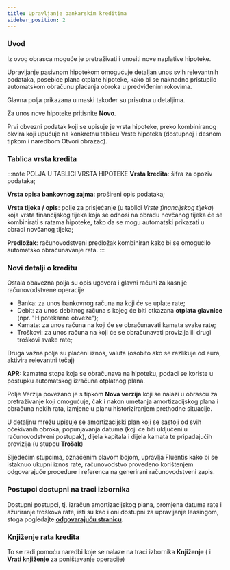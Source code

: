 ```yaml
---
title: Upravljanje bankarskim kreditima
sidebar_position: 2
---
```


### Uvod

Iz ovog obrasca moguće je pretraživati i unositi nove naplative hipoteke.

Upravljanje pasivnom hipotekom omogućuje detaljan unos svih relevantnih podataka, posebice plana otplate hipoteke, kako bi se naknadno pristupilo automatskom obračunu plaćanja obroka u predviđenim rokovima.

Glavna polja prikazana u maski također su prisutna u detaljima.

Za unos nove hipoteke pritisnite **Novo**.

Prvi obvezni podatak koji se upisuje je vrsta hipoteke, preko kombiniranog okvira koji upućuje na konkretnu tablicu Vrste hipoteka (dostupnoj i desnom tipkom i naredbom Otvori obrazac).

### Tablica vrsta kredita

:::note POLJA U TABLICI VRSTA HIPOTEKE
**Vrsta kredita**: šifra za opoziv podataka;

**Vrsta opisa bankovnog zajma**: prošireni opis podataka;

**Vrsta tijeka / opis**: polje za prisjećanje (u tablici *Vrste financijskog tijeka*) koja vrsta financijskog tijeka koja se odnosi na obradu novčanog tijeka će se kombinirati s ratama hipoteke, tako da se mogu automatski prikazati u obradi novčanog tijeka; 

**Predložak**: računovodstveni predložak kombiniran kako bi se omogućilo automatsko obračunavanje rata.
:::

### Novi detalji o kreditu

Ostala obavezna polja su opis ugovora i glavni računi za kasnije računovodstvene operacije

- Banka: za unos bankovnog računa na koji će se uplate rate;
- Debit: za unos debitnog računa s kojeg će biti otkazana **otplata glavnice** (npr. "Hipotekarne obveze");
- Kamate: za unos računa na koji će se obračunavati kamata svake rate;
- Troškovi: za unos računa na koji će se obračunavati provizija ili drugi troškovi svake rate;

Druga važna polja su plaćeni iznos, valuta (osobito ako se razlikuje od eura, aktivira relevantni tečaj)

**APR:** kamatna stopa koja se obračunava na hipoteku, podaci se koriste u postupku automatskog izračuna otplatnog plana.

Polje Verzija povezano je s tipkom  **Nova verzija** koji se nalazi u obrascu za pretraživanje koji omogućuje, čak i nakon umetanja amortizacijskog plana i obračuna nekih rata, izmjene u planu historiziranjem prethodne situacije.  

U detaljnu mrežu upisuje se amortizacijski plan koji se sastoji od svih očekivanih obroka, popunjavanja datuma (koji će biti uključeni u računovodstveni postupak), dijela kapitala i dijela kamata te pripadajućih provizija (u stupcu **Trošak**)

Sljedećim stupcima, označenim plavom bojom, upravlja Fluentis kako bi se istaknuo ukupni iznos rate, računovodstvo provedeno korištenjem odgovarajuće procedure i referenca na generirani računovodstveni zapis.

### Postupci dostupni na traci izbornika

Dostupni postupci, tj. izračun amortizacijskog plana, promjena datuma rate i ažuriranje troškova rate, isti su kao i oni dostupni za upravljanje leasingom, stoga pogledajte [**odgovarajuću stranicu**](/docs/finance-area/leasing/new).

### Knjiženje rata kredita

To se radi pomoću naredbi koje se nalaze na traci izbornika **Knjiženje** ( i **Vrati knjiženje** za poništavanje operacije)